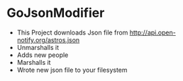# GoJsonModifier

* This Project downloads Json file from http://api.open-notify.org/astros.json
* Unmarshalls it
* Adds new people 
* Marshalls it
* Wrote new json file to your filesystem

